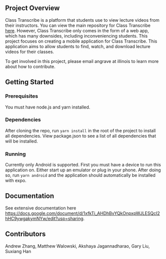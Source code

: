 ## Project Overview
Class Transcribe is a platform that students use to view lecture videos from their instructors. You can view the main repository for Class Transcribe [here](https://github.com/classtranscribe). However, Class Transcribe only comes in the form of a web app, which has many downsides, including inconveniencing students. This project focuses on creating a mobile application for Class Transcribe. This application aims to allow students to find, watch, and download lecture videos for their classes.

To get involved in this project, please email angrave at illinois to learn more about how to contribute.

## Getting Started
### Prerequisites
You must have node.js and yarn installed.

### Dependencies
After cloning the repo, run `yarn install` in the root of the project to install all dependencies. View package.json to see a list of all dependencies that will be installed.

### Running
Currently only Android is supported. First you must have a device to run this application on. Either start up an emulator or plug in your phone. After doing so, run `yarn android` and the application should automatically be installed with expo.

## Documentation
See extensive documentation here
https://docs.google.com/document/d/1xfkTi_AHDhBvYQkOnpxpWJLESQcI2hHC9ywgakymNYw/edit?usp=sharing.

## Contributors
Andrew Zhang, Matthew Walowski, Akshaya Jagannadharao, Gary Liu, Suxiang Han
